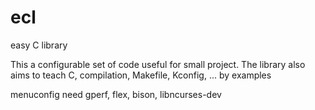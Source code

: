 ecl
===

easy C library

This a configurable set of code useful for small project.
The library also aims to teach C, compilation, Makefile, Kconfig, ... by examples

menuconfig need gperf, flex, bison, libncurses-dev